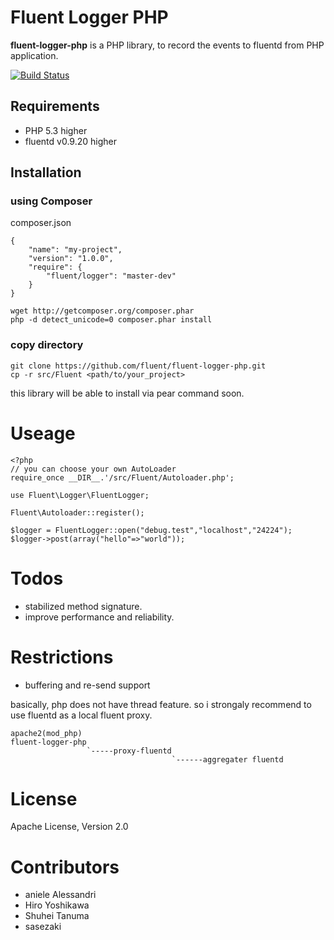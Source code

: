 # Fluent Logger PHP

**fluent-logger-php** is a PHP library, to record the events to fluentd from PHP application.

[![Build Status](https://secure.travis-ci.org/chobie/fluent-logger-php.png)](http://travis-ci.org/chobie/fluent-logger-php)

## Requirements

- PHP 5.3 higher
- fluentd v0.9.20 higher

## Installation

### using Composer

composer.json
````
{
    "name": "my-project",
    "version": "1.0.0",
    "require": {
        "fluent/logger": "master-dev"
    }
}
````

````
wget http://getcomposer.org/composer.phar
php -d detect_unicode=0 composer.phar install
````

### copy directory

````
git clone https://github.com/fluent/fluent-logger-php.git
cp -r src/Fluent <path/to/your_project>
````

this library will be able to install via pear command soon.

# Useage

````
<?php
// you can choose your own AutoLoader
require_once __DIR__.'/src/Fluent/Autoloader.php';

use Fluent\Logger\FluentLogger;

Fluent\Autoloader::register();

$logger = FluentLogger::open("debug.test","localhost","24224");
$logger->post(array("hello"=>"world"));
````

# Todos

* stabilized method signature.
* improve performance and reliability.

# Restrictions

* buffering and re-send support

basically, php does not have thread feature. so i strongaly recommend 
to use fluentd as a local fluent proxy.

````
apache2(mod_php)
fluent-logger-php
                 `-----proxy-fluentd
                                    `------aggregater fluentd
````

# License
Apache License, Version 2.0


# Contributors

* aniele Alessandri
* Hiro Yoshikawa
* Shuhei Tanuma
* sasezaki